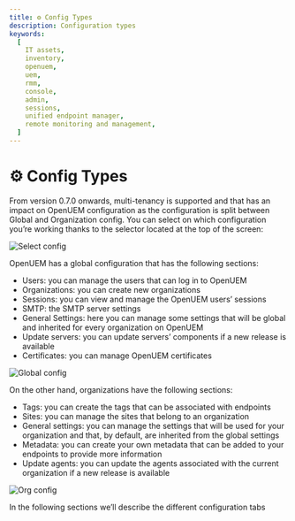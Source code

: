 ```yaml
---
title: ⚙️ Config Types
description: Configuration types
keywords:
  [
    IT assets,
    inventory,
    openuem,
    uem,
    rmm,
    console,
    admin,
    sessions,
    unified endpoint manager,
    remote monitoring and management,
  ]
---
```


# ⚙️ Config Types

From version 0.7.0 onwards, multi-tenancy is supported and that has an impact on OpenUEM configuration as the configuration is split between Global and Organization config. You can select on which configuration you’re working thanks to the selector located at the top of the screen:

![Select config](/img/console/global_config_selector.png)

OpenUEM has a global configuration that has the following sections:

- Users: you can manage the users that can log in to OpenUEM
- Organizations: you can create new organizations
- Sessions: you can view and manage the OpenUEM users’ sessions
- SMTP: the SMTP server settings
- General Settings: here you can manage some settings that will be global and inherited for every organization on OpenUEM
- Update servers: you can update servers’ components if a new release is available
- Certificates: you can manage OpenUEM certificates

![Global config](/img/console/global_config.png)

On the other hand, organizations have the following sections:

- Tags: you can create the tags that can be associated with endpoints
- Sites: you can manage the sites that belong to an organization
- General settings: you can manage the settings that will be used for your organization and that, by default, are inherited from the global settings
- Metadata: you can create your own metadata that can be added to your endpoints to provide more information
- Update agents: you can update the agents associated with the current organization if a new release is available

![Org config](/img/console/org_config.png)

In the following sections we’ll describe the different configuration tabs

